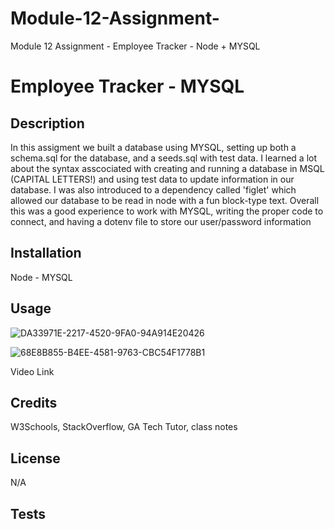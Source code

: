 # Module-12-Assignment-
Module 12 Assignment - Employee Tracker - Node + MYSQL

# Employee Tracker - MYSQL

## Description

In this assigment we built a database using MYSQL, setting up both a schema.sql for the database, and a seeds.sql with test data. I learned a lot about the syntax asscociated with creating and running a database in MSQL (CAPITAL LETTERS!) and using test data to update information in our database. I was also introduced to a dependency called 'figlet' which allowed our database to be read in node with a fun block-type text. Overall this was a good experience to work with MYSQL, writing the proper code to connect, and having a dotenv file to store our user/password information
## Installation

Node - MYSQL 

## Usage

![DA33971E-2217-4520-9FA0-94A914E20426](https://user-images.githubusercontent.com/112831268/202922919-3c989d2c-b057-44d2-9e2a-4dd3d460b3e8.jpeg)

![68E8B855-B4EE-4581-9763-CBC54F1778B1](https://user-images.githubusercontent.com/112831268/202922923-70644527-92d3-49e6-a94a-2d6076c014c9.jpeg)

Video Link


## Credits

W3Schools, StackOverflow, GA Tech Tutor, class notes 

## License

N/A

## Tests

